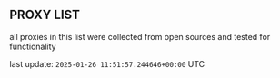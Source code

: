 ## PROXY LIST

all proxies in this list were collected from open sources and tested for functionality

last update: `2025-01-26 11:51:57.244646+00:00` UTC
